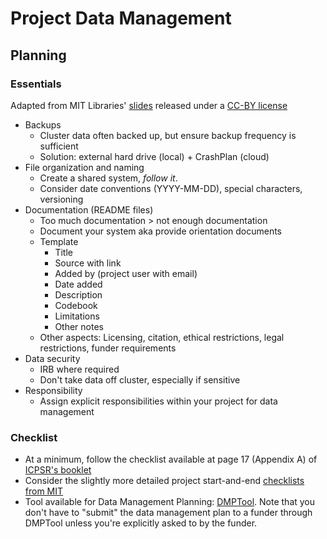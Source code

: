 # Project Data Management

## Planning

### Essentials
Adapted from MIT Libraries' [slides](https://www.dropbox.com/s/e8j0ttbd517yap2/QuickDirtyDataMgmt_Slides_MIT.pdf?dl=0) released under a [CC-BY license](https://creativecommons.org/licenses/by/4.0/)

- Backups
    - Cluster data often backed up, but ensure backup frequency is sufficient
    - Solution: external hard drive (local) + CrashPlan (cloud)
- File organization and naming
    - Create a shared system, *follow it*.
    - Consider date conventions (YYYY-MM-DD), special characters, versioning
- Documentation (README files)
    - Too much documentation > not enough documentation
    - Document your system aka provide orientation documents
    - Template
        - Title
        - Source with link
        - Added by (project user with email)
        - Date added
        - Description
        - Codebook
        - Limitations
        - Other notes
    - Other aspects: Licensing, citation, ethical restrictions, legal restrictions, funder requirements
- Data security
    - IRB where required
    - Don't take data off cluster, especially if sensitive
- Responsibility
    - Assign explicit responsibilities within your project for data management

### Checklist

- At a minimum, follow the checklist available at page 17 (Appendix A) of [ICPSR's booklet](https://www.icpsr.umich.edu/files/datamanagement/DataManagementPlans-All.pdf)
- Consider the slightly more detailed project start-and-end [checklists from MIT](https://www.dropbox.com/s/fpj88gzwz291aec/Handout_dataMgmtChecklist.pdf?dl=0)
- Tool available for Data Management Planning: [DMPTool](https://dmptool.org). Note that you don't have to "submit" the data management plan to a funder through DMPTool unless you're explicitly asked to by the funder.
